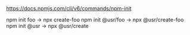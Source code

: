 https://docs.npmjs.com/cli/v6/commands/npm-init

npm init foo -> npx create-foo
npm init @usr/foo -> npx @usr/create-foo
npm init @usr -> npx @usr/create